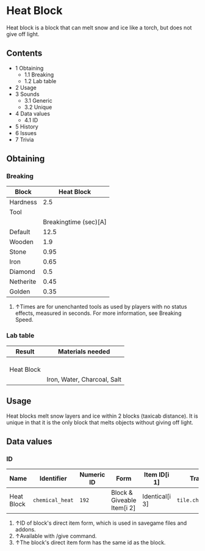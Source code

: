 # Heat Block
Heat block is a block that can melt snow and ice like a torch, but does not give off light.

## Contents
- 1 Obtaining
	- 1.1 Breaking
	- 1.2 Lab table
- 2 Usage
- 3 Sounds
	- 3.1 Generic
	- 3.2 Unique
- 4 Data values
	- 4.1 ID
- 5 History
- 6 Issues
- 7 Trivia

## Obtaining
### Breaking
| Block     | Heat Block            |
|-----------|-----------------------|
| Hardness  | 2.5                   |
| Tool      |                       |
|           | Breakingtime (sec)[A] |
| Default   | 12.5                  |
| Wooden    | 1.9                   |
| Stone     | 0.95                  |
| Iron      | 0.65                  |
| Diamond   | 0.5                   |
| Netherite | 0.45                  |
| Golden    | 0.35                  |

1. ↑Times are for unenchanted tools as used by players with no status effects, measured in seconds. For more information, see Breaking Speed.

### Lab table
| Result          | Materials needed            |
|-----------------|-----------------------------|
| <br/>Heat Block |                             |
|                 | Iron, Water, Charcoal, Salt |

## Usage
Heat blocks melt snow layers and ice within 2 blocks (taxicab distance). It is unique in that it is the only block that melts objects without giving off light.

## Data values
### ID
| Name       | Identifier      | Numeric ID | Form                       | Item ID[i 1]   | Translation key           |
|------------|-----------------|------------|----------------------------|----------------|---------------------------|
| Heat Block | `chemical_heat` | `192`      | Block & Giveable Item[i 2] | Identical[i 3] | `tile.chemical_heat.name` |

1. ↑ID of block's direct item form, which is used in savegame files and addons.
2. ↑Available with /give command.
3. ↑The block's direct item form has the same id as the block.


